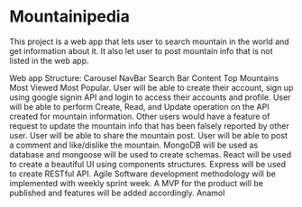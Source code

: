 # Mountainipedia

This project is a web app that lets user to search mountain in the world and get information about it. It also let user to post mountain info that is not listed in the web app. 

Web app Structure:
Carousel
NavBar
Search Bar
Content 
  Top Mountains
  Most Viewed
  Most Popular.
  User will be able to create their account, sign up using google signin API and login to access their accounts and profile. 
User will be able to perform Create, Read, and Update operation on the API created for mountain information. 
Other users would have a feature of request to update the mountain info that has been falsely reported by other user.
User will be able to share the mountain post.
User will be able to post a comment and like/dislike the mountain.
MongoDB will be used as database and mongoose will be used to create schemas.
React will be used to create a beautiful UI using components structures. 
Express will be used to create RESTful API.
Agile Software development methodology will be implemented with weekly sprint week. A MVP for the product will be published and features will be added accordingly. Anamol 
